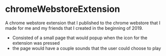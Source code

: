 # chromeWebstoreExtension
A chrome webstore extension that I published to the chrome webstore that I made for me and my friends that I created in the beginning of 2019. 
- Consisted of a small page that would popup when the icon for the extension was pressed
- the page would have a couple sounds that the user could choose to play 
